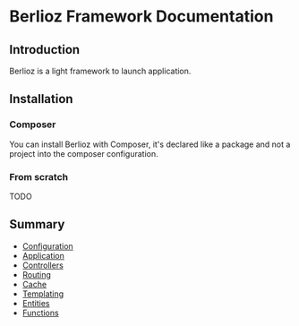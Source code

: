Berlioz Framework Documentation
===============================

## Introduction ##

Berlioz is a light framework to launch application.


## Installation ##
### Composer ###

You can install Berlioz with Composer, it's declared like a package and not a project into the composer configuration.

### From scratch ###

TODO

## Summary ##

* [Configuration](./config.md)
* [Application](./app.md)
* [Controllers](./controller.md)
* [Routing](./routing.md)
* [Cache](./cache.md)
* [Templating](./templating.md)
* [Entities](./entities.md)
* [Functions](./functions.md)